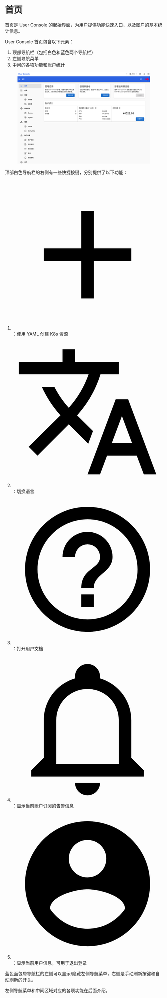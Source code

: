 # 首页

首页是 User Console 的起始界面，为用户提供功能快速入口，以及账户的基本统计信息。

User Console 首页包含以下元素：

1. 顶部导航栏（包括白色和蓝色两个导航栏）
1. 左侧导航菜单
1. 中间的各项功能和账户统计

<figure class="screenshot">
  <img alt="homepage" src="../assets/guide/homepage.png" />
</figure>

顶部白色导航栏的右侧有一些快捷按键，分别提供了以下功能：

1. <span class="twemoji"><svg xmlns="http://www.w3.org/2000/svg" viewBox="0 0 24 24"><path d="M19 13h-6v6h-2v-6H5v-2h6V5h2v6h6v2Z"/></svg></span>：使用 YAML 创建 K8s 资源
1. <span class="twemoji"><svg xmlns="http://www.w3.org/2000/svg" viewBox="0 0 24 24"><path d="m12.87 15.07-2.54-2.51.03-.03A17.52 17.52 0 0 0 14.07 6H17V4h-7V2H8v2H1v2h11.17C11.5 7.92 10.44 9.75 9 11.35 8.07 10.32 7.3 9.19 6.69 8h-2c.73 1.63 1.73 3.17 2.98 4.56l-5.09 5.02L4 19l5-5 3.11 3.11.76-2.04M18.5 10h-2L12 22h2l1.12-3h4.75L21 22h2l-4.5-12m-2.62 7 1.62-4.33L19.12 17h-3.24Z"/></svg></span>：切换语言
1. <span class="twemoji"><svg xmlns="http://www.w3.org/2000/svg" viewBox="0 0 24 24"><path d="M11 18h2v-2h-2v2m1-16A10 10 0 0 0 2 12a10 10 0 0 0 10 10 10 10 0 0 0 10-10A10 10 0 0 0 12 2m0 18c-4.41 0-8-3.59-8-8s3.59-8 8-8 8 3.59 8 8-3.59 8-8 8m0-14a4 4 0 0 0-4 4h2a2 2 0 0 1 2-2 2 2 0 0 1 2 2c0 2-3 1.75-3 5h2c0-2.25 3-2.5 3-5a4 4 0 0 0-4-4Z"/></svg></span>：打开用户文档
1. <span class="twemoji"><svg xmlns="http://www.w3.org/2000/svg" viewBox="0 0 24 24"><path d="M10 21h4c0 1.1-.9 2-2 2s-2-.9-2-2m11-2v1H3v-1l2-2v-6c0-3.1 2-5.8 5-6.7V4c0-1.1.9-2 2-2s2 .9 2 2v.3c3 .9 5 3.6 5 6.7v6l2 2m-4-8c0-2.8-2.2-5-5-5s-5 2.2-5 5v7h10v-7Z"/></svg></span>：显示当前账户订阅的告警信息
1. <span class="twemoji"><svg xmlns="http://www.w3.org/2000/svg" viewBox="0 0 24 24"><path d="M12 19.2c-2.5 0-4.71-1.28-6-3.2.03-2 4-3.1 6-3.1s5.97 1.1 6 3.1a7.232 7.232 0 0 1-6 3.2M12 5a3 3 0 0 1 3 3 3 3 0 0 1-3 3 3 3 0 0 1-3-3 3 3 0 0 1 3-3m0-3A10 10 0 0 0 2 12a10 10 0 0 0 10 10 10 10 0 0 0 10-10c0-5.53-4.5-10-10-10Z"/></svg></span>：显示当前用户信息，可用于退出登录

蓝色面包屑导航栏的左侧可以显示/隐藏左侧导航菜单，右侧是手动刷新按键和自动刷新的开关。

左侧导航菜单和中间区域对应的各项功能在后面介绍。

